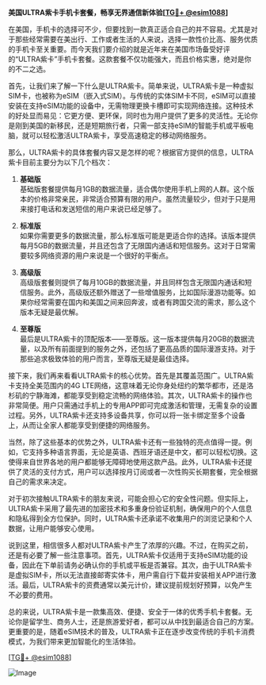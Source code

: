 **美国ULTRA紫卡手机卡套餐，畅享无界通信新体验[[TG💪+ @esim1088](https://t.me/s/esim1088)]**

在美国，手机卡的选择可不少，但要找到一款真正适合自己的并不容易。尤其是对于那些经常需要在美出行、工作或者生活的人来说，选择一款性价比高、服务优质的手机卡至关重要。而今天我们要介绍的就是近年来在美国市场备受好评的“ULTRA紫卡”手机卡套餐。这款套餐不仅功能强大，而且价格实惠，绝对是你的不二之选。

首先，让我们来了解一下什么是ULTRA紫卡。简单来说，ULTRA紫卡是一种虚拟SIM卡，也被称为eSIM（嵌入式SIM）。与传统的实体SIM卡不同，eSIM可以直接安装在支持eSIM功能的设备中，无需物理更换卡槽即可实现网络连接。这种技术的好处显而易见：它更方便、更环保，同时也为用户提供了更多的灵活性。无论你是刚到美国的新移民，还是短期旅行者，只需一部支持eSIM的智能手机或平板电脑，就可以轻松激活ULTRA紫卡，享受高速稳定的移动网络服务。

那么，ULTRA紫卡的具体套餐内容又是怎样的呢？根据官方提供的信息，ULTRA紫卡目前主要分为以下几个档次：

1. **基础版**  
   基础版套餐提供每月1GB的数据流量，适合偶尔使用手机上网的人群。这个版本的价格非常亲民，非常适合预算有限的用户。虽然流量较少，但对于只是用来接打电话和发送短信的用户来说已经足够了。

2. **标准版**  
   如果你需要更多的数据流量，那么标准版可能是更适合你的选择。该版本提供每月5GB的数据流量，并且还包含了无限国内通话和短信服务。这对于日常需要较多网络资源的用户来说是一个很好的平衡点。

3. **高级版**  
   高级版套餐则提供了每月10GB的数据流量，并且同样包含无限国内通话和短信服务。此外，高级版还额外赠送了一些增值服务，比如国际漫游功能等。如果你经常需要在国内和美国之间来回奔波，或者有跨国交流的需求，那么这个版本无疑是最优解。

4. **至尊版**  
   最后是ULTRA紫卡的顶配版本——至尊版。这一版本提供每月20GB的数据流量，以及所有前面提到的服务之外，还包括了更高品质的国际漫游支持。对于那些追求极致体验的用户而言，至尊版无疑是最佳选择。

接下来，我们再来看看ULTRA紫卡的核心优势。首先是其覆盖范围广。ULTRA紫卡支持全美范围内的4G LTE网络，这意味着无论你身处纽约的繁华都市，还是洛杉矶的宁静海滩，都能享受到稳定流畅的网络体验。其次，ULTRA紫卡的操作也非常简便。用户只需通过手机上的专用APP即可完成激活和管理，无需复杂的设置过程。另外，ULTRA紫卡还支持多设备共享，你可以将一张卡绑定至多个设备上，从而让全家人都能享受到便捷的网络服务。

当然，除了这些基本的优势之外，ULTRA紫卡还有一些独特的亮点值得一提。例如，它支持多种语言界面，无论是英语、西班牙语还是中文，都可以轻松切换。这使得来自世界各地的用户都能够无障碍地使用这款产品。此外，ULTRA紫卡还提供了灵活的支付方式，用户可以选择按月订阅或者一次性购买长期套餐，完全根据自己的需求来决定。

对于初次接触ULTRA紫卡的朋友来说，可能会担心它的安全性问题。但实际上，ULTRA紫卡采用了最先进的加密技术和多重身份验证机制，确保用户的个人信息和隐私得到全方位保护。同时，ULTRA紫卡还承诺不收集用户的浏览记录和个人数据，让用户能够安心使用。

说到这里，相信很多人都对ULTRA紫卡产生了浓厚的兴趣。不过，在购买之前，还是有必要了解一些注意事项。首先，ULTRA紫卡仅适用于支持eSIM功能的设备，因此在下单前请务必确认你的手机或平板是否兼容。其次，由于ULTRA紫卡是虚拟SIM卡，所以无法直接邮寄实体卡，用户需自行下载并安装相关APP进行激活。最后，ULTRA紫卡的资费通常以美元计价，建议提前规划好预算，以免产生不必要的费用。

总的来说，ULTRA紫卡是一款集高效、便捷、安全于一体的优秀手机卡套餐。无论你是留学生、商务人士，还是旅游爱好者，都可以从中找到最适合自己的方案。更重要的是，随着eSIM技术的普及，ULTRA紫卡正在逐步改变传统的手机卡消费模式，为我们带来更加智能化的生活体验。

[[TG💪+ @esim1088](https://t.me/s/esim1088)] 

![Image](https://i.postimg.cc/4NQfJmqS/Snipaste-2025-05-13-00-14-12.png)